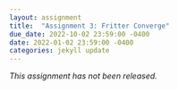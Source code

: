 ```yaml
---
layout: assignment
title:  "Assignment 3: Fritter Converge"
due_date: 2022-10-02 23:59:00 -0400
date: 2022-01-02 23:59:00 -0400
categories: jekyll update
---
```


*This assignment has not been released.*